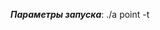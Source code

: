 ___Параметры запуска___: ./a point -t <Title> [--cbor] [-dim <1>] [-al <0.400000>] [-points <512>] [-a <2.000000>]  
[-b <0.400000> <0.400000>] [-dvec <0.200000> <0.200000>] [-dmat <0.001000> <0.001000> <0.001000> <0.001000>] [-sw <0.040000> <0.040000> <0.040000> <0.040000>]  
[-sm <0.040000> <0.040000>]  
___Запуск___: ./a point -t file1 -b 0.501 0.5001
